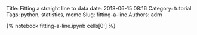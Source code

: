 Title: Fitting a straight line to data
date: 2018-06-15 08:16
Category: tutorial
Tags: python, statistics, mcmc
Slug: fitting-a-line
Authors: adrn

{% notebook fitting-a-line.ipynb cells[0:] %}
